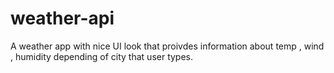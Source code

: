 # weather-api
 A weather app with nice UI look that proivdes information about temp , wind , humidity depending of city that user types.
